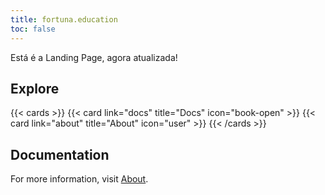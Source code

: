 ```yaml
---
title: fortuna.education
toc: false
---
```


Está é a Landing Page, agora atualizada!

## Explore

{{< cards >}}
  {{< card link="docs" title="Docs" icon="book-open" >}}
  {{< card link="about" title="About" icon="user" >}}
{{< /cards >}}

## Documentation

For more information, visit [About](/about.md).
